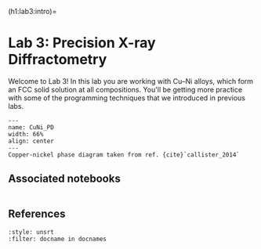 (h1:lab3:intro)=
# Lab 3: Precision X-ray Diffractometry


Welcome to Lab 3!
In this lab you are working with Cu–Ni alloys, which form an FCC solid solution at all compositions.
You'll be getting more practice with some of the programming techniques that we introduced in previous labs.

```{figure} CuNi_PD.png
---
name: CuNi_PD
width: 66%
align: center
---
Copper-nickel phase diagram taken from ref. {cite}`callister_2014`
```


## Associated notebooks 

```{tableofcontents}
```


## References 

```{bibliography}
:style: unsrt
:filter: docname in docnames
```